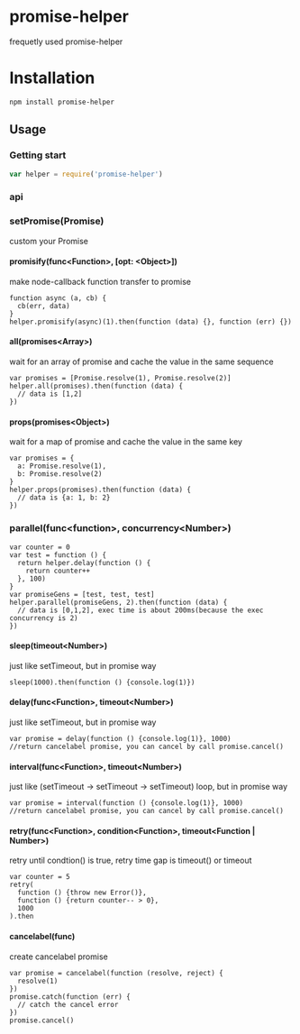 # promise-helper 

frequetly used promise-helper

# Installation

`npm install promise-helper`

## Usage

### Getting start

```javascript
var helper = require('promise-helper')
```

### api

### setPromise(Promise<Function>)

custom your Promise

#### promisify(func\<Function>, [opt: \<Object>])

make node-callback function transfer to promise

```
function async (a, cb) {
  cb(err, data)
}
helper.promisify(async)(1).then(function (data) {}, function (err) {})
```
#### all(promises\<Array>)

wait for an array of promise and cache the value in the same sequence

```
var promises = [Promise.resolve(1), Promise.resolve(2)]
helper.all(promises).then(function (data) {
  // data is [1,2]
})
```

#### props(promises\<Object>)

wait for a map of promise and cache the value in the same key

```
var promises = {
  a: Promise.resolve(1), 
  b: Promise.resolve(2)
}
helper.props(promises).then(function (data) {
  // data is {a: 1, b: 2}
})
```

### parallel(func\<function>, concurrency\<Number>)

```
var counter = 0
var test = function () {
  return helper.delay(function () {
    return counter++
  }, 100)
}
var promiseGens = [test, test, test]
helper.parallel(promiseGens, 2).then(function (data) {
  // data is [0,1,2], exec time is about 200ms(because the exec concurrency is 2)
})
```

#### sleep(timeout\<Number>)

just like setTimeout, but in promise way

```
sleep(1000).then(function () {console.log(1)})
```

#### delay(func\<Function>, timeout\<Number>)

just like setTimeout, but in promise way

```
var promise = delay(function () {console.log(1)}, 1000) 
//return cancelabel promise, you can cancel by call promise.cancel()
```

#### interval(func\<Function>, timeout\<Number>)

just like (setTimeout -> setTimeout -> setTimeout) loop, but in promise way

```
var promise = interval(function () {console.log(1)}, 1000)
//return cancelabel promise, you can cancel by call promise.cancel()
```

#### retry(func\<Function>, condition\<Function>, timeout\<Function | Number>)

retry until condtion() is true, retry time gap is timeout() or timeout

```
var counter = 5
retry(
  function () {throw new Error()},
  function () {return counter-- > 0}, 
  1000
).then
```

#### cancelabel(func)
create cancelabel promise

```
var promise = cancelabel(function (resolve, reject) {
  resolve(1)
})
promise.catch(function (err) {
  // catch the cancel error
})
promise.cancel()
```

